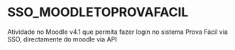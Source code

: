 # SSO_MOODLETOPROVAFACIL
Atividade no Moodle v4.1 que permita fazer login no sistema Prova Fácil via SSO, directamente do moodle via API
